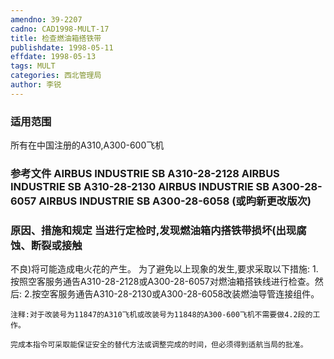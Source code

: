 ```yaml
---
amendno: 39-2207
cadno: CAD1998-MULT-17
title: 检查燃油箱搭铁带
publishdate: 1998-05-11
effdate: 1998-05-13
tags: MULT
categories: 西北管理局
author: 李锐
---
```


### 适用范围 
所有在中国注册的A310,A300-600飞机

### 参考文件    AIRBUS INDUSTRIE SB A310-28-2128     AIRBUS INDUSTRIE SB A310-28-2130     AIRBUS INDUSTRIE SB A300-28-6057     AIRBUS INDUSTRIE SB A300-28-6058 (或昀新更改版次) 

### 原因、措施和规定 当进行定检时,发现燃油箱内搭铁带损坏(出现腐蚀、断裂或接触
不良)将可能造成电火花的产生。     为了避免以上现象的发生,要求采取以下措施: 
    1.按照空客服务通告A310-28-2128或A300-28-6057对燃油箱搭铁线进行检查。然后: 
    2.按空客服务通告A310-28-2130或A300-28-6058改装燃油导管连接组件。 

    注释:对于改装号为11847的A310飞机或改装号为11848的A300-600飞机不需要做4.2段的工作。 
       
    完成本指令可采取能保证安全的替代方法或调整完成的时间，但必须得到适航当局的批准。
